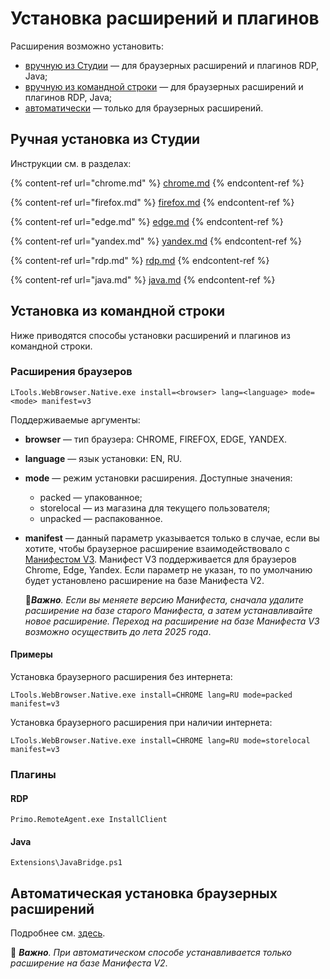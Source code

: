 # Установка расширений и плагинов

Расширения возможно установить:
* [вручную из Студии](https://docs.primo-rpa.ru/primo-rpa/primo-studio/settings/plugin-install#ruchnaya-ustanovka-iz-studii) — для браузерных расширений и плагинов RDP, Java;
* [вручную из командной строки](https://docs.primo-rpa.ru/primo-rpa/primo-studio/settings/plugin-install#ustanovka-iz-komandnoi-stroki) — для браузерных расширений и плагинов RDP, Java;
* [автоматически](https://docs.primo-rpa.ru/primo-rpa/primo-studio/settings/autoinstall-browser-extension) — только для браузерных расширений.

## Ручная установка из Студии

Инструкции см. в разделах:

{% content-ref url="chrome.md" %}
[chrome.md](chrome.md)
{% endcontent-ref %}

{% content-ref url="firefox.md" %}
[firefox.md](firefox.md)
{% endcontent-ref %}

{% content-ref url="edge.md" %}
[edge.md](edge.md)
{% endcontent-ref %}

{% content-ref url="yandex.md" %}
[yandex.md](yandex.md)
{% endcontent-ref %}

{% content-ref url="rdp.md" %}
[rdp.md](rdp.md)
{% endcontent-ref %} 

{% content-ref url="java.md" %}
[java.md](java.md)
{% endcontent-ref %}


## Установка из командной строки

Ниже приводятся способы установки расширений и плагинов из командной строки.

### Расширения браузеров

```
LTools.WebBrowser.Native.exe install=<browser> lang=<language> mode=<mode> manifest=v3
```
Поддерживаемые аргументы:
* **browser** — тип браузера: CHROME, FIREFOX, EDGE, YANDEX.
* **language** — язык установки: EN, RU.
* **mode** — режим установки расширения. Доступные значения:
  * packed — упакованное;
  * storelocal — из магазина для текущего  пользователя;
  * unpacked — распакованное.
* **manifest** — данный параметр указывается только в случае, если вы хотите, чтобы браузерное расширение взаимодействовало с [Манифестом V3](https://developer.chrome.com/docs/extensions/develop/migrate/what-is-mv3?hl=ru). Манифест V3 поддерживается для браузеров Chrome, Edge, Yandex. Если параметр не указан, то по умолчанию будет установлено расширение на базе Манифеста V2. 
 
  :small_orange_diamond:***Важно**. Если вы меняете версию Манифеста, сначала удалите расширение на базе старого Манифеста, а затем устанавливайте новое расширение. Переход на расширение на базе Манифеста V3 возможно осуществить до лета 2025 года*.



#### Примеры 

Установка браузерного расширения без интернета:
```
LTools.WebBrowser.Native.exe install=CHROME lang=RU mode=packed manifest=v3
```

Установка браузерного расширения при наличии интернета:
```
LTools.WebBrowser.Native.exe install=CHROME lang=RU mode=storelocal manifest=v3
```

### Плагины

#### RDP

```
Primo.RemoteAgent.exe InstallClient
```

#### Java

```
Extensions\JavaBridge.ps1
```


## Автоматическая установка браузерных расширений

Подробнее см. [здесь](https://docs.primo-rpa.ru/primo-rpa/primo-studio/settings/autoinstall-browser-extension).

:small_orange_diamond: ***Важно**. При автоматическом способе устанавливается только расширение на базе Манифеста V2*.

